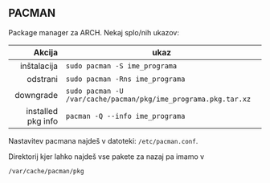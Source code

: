 ## PACMAN
Package manager za ARCH. Nekaj splo/nih ukazov:

|             Akcija | ukaz                                                           |
|-------------------:|----------------------------------------------------------------|
|        inštalacija | `sudo pacman -S ime_programa`                                  |
|           odstrani | `sudo pacman -Rns ime_programa`                                |
|          downgrade | `sudo pacman -U /var/cache/pacman/pkg/ime_programa.pkg.tar.xz` |
| installed pkg info | `pacman -Q --info ime_programa`                                |

Nastavitev pacmana najdeš v datoteki: `/etc/pacman.conf`.

Direktorij kjer lahko najdeš vse pakete za nazaj pa imamo v  

    /var/cache/pacman/pkg


